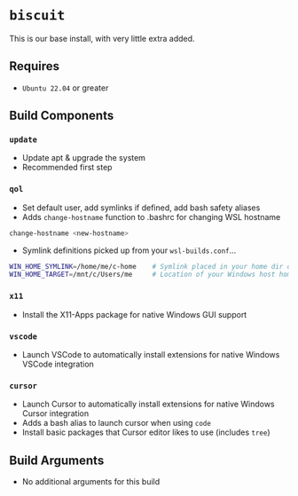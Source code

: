 # `biscuit`
This is our base install, with very little extra added.

## Requires
* `Ubuntu 22.04` or greater

## Build Components
### `update`
* Update apt & upgrade the system
* Recommended first step

### `qol`
* Set default user, add symlinks if defined, add bash safety aliases
* Adds `change-hostname` function to .bashrc for changing WSL hostname
```bash
change-hostname <new-hostname>
```
* Symlink definitions picked up from your `wsl-builds.conf`...
```bash
WIN_HOME_SYMLINK=/home/me/c-home    # Symlink placed in your home dir on the WSL instance
WIN_HOME_TARGET=/mnt/c/Users/me     # Location of your Windows host home dir on the WSL instance
```

### `x11`
* Install the X11-Apps package for native Windows GUI support

### `vscode`
* Launch VSCode to automatically install extensions for native Windows VSCode integration

### `cursor`
* Launch Cursor to automatically install extensions for native Windows Cursor integration
* Adds a bash alias to launch cursor when using `code`
* Install basic packages that Cursor editor likes to use (includes `tree`)

## Build Arguments
* No additional arguments for this build

